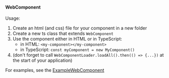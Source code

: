 #### WebComponent

Usage:
1. Create an html (and css) file for your component in a new folder
2. Create a new ts class that extends `WebComponent`
3. Use the component either in HTML or in TypeScript:
    - in HTML: `<my-component></my-component>`
    - in TypeScript: `const myComponent = new MyComponent()`
4. (don't forget to call `WebComponentLoader.loadAll().then(() => {...})` at the start of your application)

For examples, see the [ExampleWebComponent](../../src/components/ExampleComponent/)
